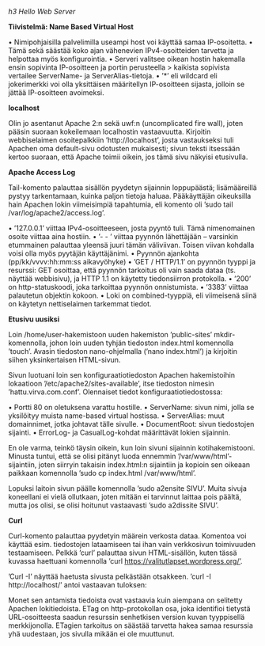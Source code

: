 *h3 Hello Web Server*

**Tiivistelmä: Name Based Virtual Host**

•	Nimipohjaisilla palvelimilla useampi host voi käyttää samaa IP-osoitetta.
•	Tämä sekä säästää koko ajan vähenevien IPv4-osoitteiden tarvetta ja helpottaa myös konfigurointia.
•	Serveri valitsee oikean hostin hakemalla ensin sopivinta IP-osoitteen ja portin perusteella > kaikista sopivista vertailee ServerName- ja ServerAlias-tietoja.
•	’*’ eli wildcard eli jokerimerkki voi olla yksittäisen määritellyn IP-osoitteen sijasta, jolloin se jättää IP-osoitteen avoimeksi.

**localhost**

Olin jo asentanut Apache 2:n sekä uwf:n (uncomplicated fire wall), joten pääsin suoraan kokeilemaan localhostin vastaavuutta. Kirjoitin webbiselaimen osoitepalkkiin ’http://localhost’, josta vastaukseksi tuli Apachen oma default-sivu odotusten mukaisesti; sivun teksti itsessään kertoo suoraan, että Apache toimii oikein, jos tämä sivu näkyisi etusivulla.

**Apache Access Log**

Tail-komento palauttaa sisällön pyydetyn sijainnin loppupäästä; lisämääreillä pystyy tarkentamaan, kuinka paljon tietoja haluaa. Pääkäyttäjän oikeuksilla hain Apachen lokin viimeisimpiä tapahtumia, eli komento oli ’sudo tail /var/log/apache2/access.log’.

•	’127.0.0.1’ viittaa IPv4-osoitteeseen, josta pyyntö tuli. Tämä nimenomainen osoite viittaa aina hostiin.
•	’- - ’ viittaa pyynnön lähettäjään – varsinkin etummainen palauttaa yleensä juuri tämän väliviivan. Toisen viivan kohdalla voisi olla myös pyytäjän käyttäjänimi.
•	Pyynnön ajankohta (pp/kk/vvvv:hh:mm:ss aikavyöhyke)
•	’GET / HTTP/1.1’ on pyynnön tyyppi ja resurssi: GET osoittaa, että pyynnön tarkoitus oli vain saada dataa (ts. näyttää webbisivu), ja HTTP 1.1 on käytetty tiedonsiirron protokolla.
•	’200’ on http-statuskoodi, joka tarkoittaa pyynnön onnistumista.
•	’3383’ viittaa palautetun objektin kokoon.
•	Loki on combined-tyyppiä, eli viimeisenä siinä on käytetyn nettiselaimen tarkemmat tiedot.

**Etusivu uusiksi**

Loin /home/user-hakemistoon uuden hakemiston ’public-sites’ mkdir-komennolla, johon loin uuden tyhjän tiedoston index.html komennolla ’touch’. Avasin tiedoston nano-ohjelmalla (’nano index.html’) ja kirjoitin siihen yksinkertaisen HTML-sivun.

Sivun luotuani loin sen konfiguraatiotiedoston Apachen hakemistoihin lokaatioon ’/etc/apache2/sites-available’, itse tiedoston nimesin ’hattu.virva.com.conf’. Olennaiset tiedot konfiguraatiotiedostossa:

•	Portti 80 on oletuksena varattu hostille.
•	ServerName: sivun nimi, jolla se yksilöityy muista name-based virtual hostissa.
•	ServerAlias: muut domainnimet, jotka johtavat tälle sivulle.
•	DocumentRoot: sivun tiedostojen sijainti.
•	ErrorLog- ja CasualLog-kohdat määrittävät lokien sijainnin.

En ole varma, teinkö täysin oikein, kun loin sivuni sijainnin kotihakemistooni. Minusta tuntui, että se olisi pitänyt luoda ennemmin ’/var/www/html’-sijaintiin, joten siirryin takaisin index.html:n sijaintiin ja kopioin sen oikeaan paikkaan komennolla ’sudo cp index.html /var/www/html’.

Lopuksi laitoin sivun päälle komennolla ’sudo a2ensite SIVU’. Muita sivuja koneellani ei vielä ollutkaan, joten mitään ei tarvinnut laittaa pois päältä, mutta jos olisi, se olisi hoitunut vastaavasti ’sudo a2dissite SIVU’.

**Curl**

Curl-komento palauttaa pyydetyin määrein verkosta dataa. Komentoa voi käyttää esim. tiedostojen lataamiseen tai ihan vain verkkosivun toimivuuden testaamiseen. Pelkkä ’curl’ palauttaa sivun HTML-sisällön, kuten tässä kuvassa haettuani komennolla ’curl https://valitutlapset.wordpress.org/’.

’Curl -I’ näyttää haetusta sivusta pelkästään otsakkeen. ’curl -I http://localhost/’ antoi vastaavan tuloksen:

Monet sen antamista tiedoista ovat vastaavia kuin aiempana on selitetty Apachen lokitiedoista. ETag on http-protokollan osa, joka identifioi tietystä URL-osoitteesta saadun resurssin senhetkisen version kuvan tyyppisellä merkkijonolla. ETagien tarkoitus on säästää tarvetta hakea samaa resurssia yhä uudestaan, jos sivulla mikään ei ole muuttunut.
